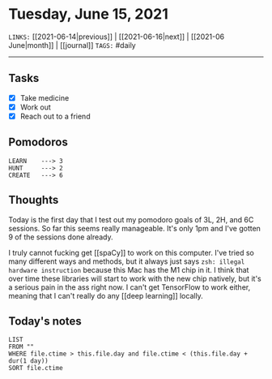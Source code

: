 # Tuesday, June 15, 2021
`LINKS:` [[2021-06-14|previous]] | [[2021-06-16|next]] |  [[2021-06 June|month]] | [[journal]] 
`TAGS:` #daily

---
## Tasks
- [x]  Take medicine
- [x]  Work out
- [x]  Reach out to a friend

## Pomodoros
```
LEARN    ---> 3
HUNT     ---> 2
CREATE   ---> 6
```

## Thoughts
Today is the first day that I test out my pomodoro goals of 3L, 2H, and 6C sessions. So far this seems really manageable. It's only 1pm and I've gotten 9 of the sessions done already.

I truly cannot fucking get [[spaCy]] to work on this computer. I've tried so many different ways and methods, but it always just says `zsh: illegal hardware instruction` because this Mac has the M1 chip in it. I think that over time these libraries will start to work with the new chip natively, but it's a serious pain in the ass right now. I can't get TensorFlow to work either, meaning that I can't really do any [[deep learning]] locally.

## Today's notes
```dataview
LIST 
FROM ""
WHERE file.ctime > this.file.day and file.ctime < (this.file.day + dur(1 day))
SORT file.ctime
```
